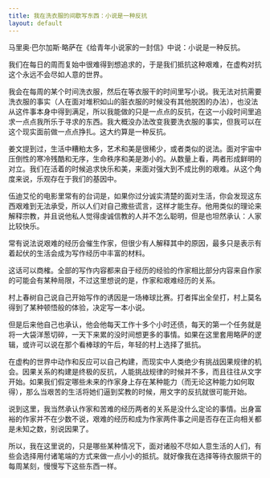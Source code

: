 ```yaml
---
title: 我在洗衣服的间歇写东西：小说是一种反抗
layout: default
---
```


马里奥·巴尔加斯·略萨在《给青年小说家的一封信》中说：小说是一种反抗。

我们在每日的周而复始中很难得到想追求的，于是我们抵抗这种艰难，在虚构对抗这个永远不会尽如人意的世界。

我会在每周的某个时间洗衣服，然后在等衣服干的时间里写小说。我无法对抗需要洗衣服的事实（人在面对堆积如山的脏衣服的时候没有其他脱困的办法），也没法从这件事本身中得到满足，所以我能做的只是一点点的反抗，在这一小段时间里追求一点点我所乐于寻求的东西。我大概没办法改变我要洗衣服的事实，但我可以在这个现实面前做一点点挣扎。这大约算是一种反抗。

姜文提到过，生活中糟粕太多，艺术和美是很稀少，或者类似的说法。面对宇宙中压倒性的寒冷残酷和无序，生命秩序和美是渺小的。从数量上看，两者形成鲜明的对立。我们在活着的时候追求快乐和美，来面对强大到不成比例的艰难。从这个角度来说，乐观存在于我们的基因中。

伍迪艾伦的电影里常有的台词是，如果你过分诚实清楚的面对生活，你会发现这东西艰难到无法承受，所以人们对自己撒些谎言，这样才能生存。他用类似的理论来解释宗教，并且说他私人觉得虔诚信教的人并不怎么聪明，但是也坦然承认：人家比较快乐。

常有说法说艰难的经历会催生作家，但很少有人解释其中的原因，最多只是表示有着起伏的生活会成为写作经历中丰富的材料。

这话可以商榷。全部的写作内容都来自于经历的经验的作家相比部分内容来自作家的可能会有某种局限，不过这里想说的是，作家和艰难经历的关系。

村上春树自己说自己开始写作的诱因是一场棒球比赛。打者挥出全垒打，村上莫名得到了某种顿悟般的体验，决定写一本小说。

但是后来他自己也承认，他会他每天工作十多个小时还债，每天的第一个任务就是将一大袋洋葱切碎，一天下来累的没时间想更多的事情。如果在这里套用略萨的逻辑，或许可以说在那个看棒球的午后，年轻的村上选择了抵抗。

在虚构的世界中动作和反应可以自己构建，而现实中人类绝少有挑战因果规律的机会。因果关系的构建是终极的反抗，人能挑战规律的时候并不多，而且往往从文字开始。如果我们假定哪些未来的作家身上存在某种能力（而无论这种能力如何取得），那么当艰苦的生活将她们逼到奖教的时候，用文字的反抗就很可能开始。

说到这里，我当然承认作家和苦难的经历两者的关系是没什么定论的事情。出身富裕的作家并不在少数不说，艰难的经历和成为作家两件事之间是否存在正向相关都是未知之数，别说因果了。

所以，我在这里说的，只是哪些某种情况下，面对诸般不尽如人意生活的人们，有些会选择用付诸笔端的方式来做一点小小的抵抗。就好像我在选择等待衣服烘干的每周某刻，慢慢写下这些东西一样。



